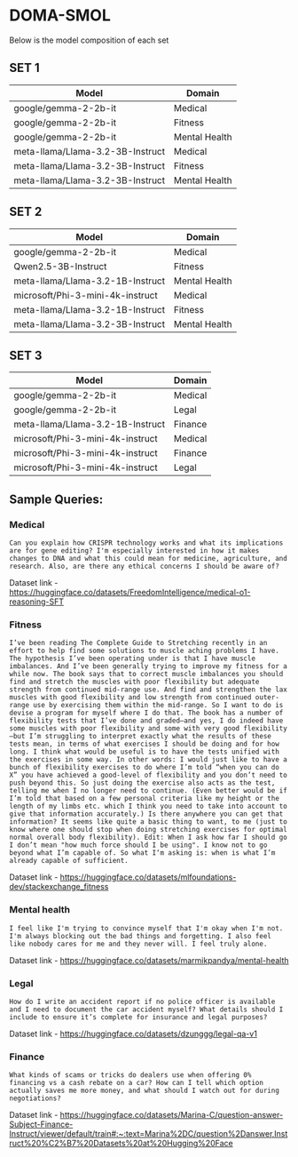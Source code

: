 # DOMA-SMOL

Below is the model composition of each set
## SET 1

| Model                              | Domain        |
|------------------------------------|---------------|
| google/gemma-2-2b-it               | Medical       |
| google/gemma-2-2b-it               | Fitness       |
| google/gemma-2-2b-it               | Mental Health |
| meta-llama/Llama-3.2-3B-Instruct   | Medical       |
| meta-llama/Llama-3.2-3B-Instruct   | Fitness       |
| meta-llama/Llama-3.2-3B-Instruct   | Mental Health |


## SET 2

| Model                              | Domain        |
|------------------------------------|---------------|
| google/gemma-2-2b-it               | Medical       |
| Qwen2.5-3B-Instruct                | Fitness       |
| meta-llama/Llama-3.2-1B-Instruct   | Mental Health |
| microsoft/Phi-3-mini-4k-instruct   | Medical       |
| meta-llama/Llama-3.2-1B-Instruct   | Fitness       |
| meta-llama/Llama-3.2-3B-Instruct   | Mental Health |

## SET 3

| Model                              | Domain        |
|------------------------------------|---------------|
| google/gemma-2-2b-it               | Medical       |
| google/gemma-2-2b-it               | Legal         |
| meta-llama/Llama-3.2-1B-Instruct   | Finance       |
| microsoft/Phi-3-mini-4k-instruct   | Medical       |
| microsoft/Phi-3-mini-4k-instruct   | Finance       |
| microsoft/Phi-3-mini-4k-instruct   | Legal         |


## Sample Queries:

### Medical

```Can you explain how CRISPR technology works and what its implications are for gene editing? I'm especially interested in how it makes changes to DNA and what this could mean for medicine, agriculture, and research. Also, are there any ethical concerns I should be aware of?```

Dataset link - https://huggingface.co/datasets/FreedomIntelligence/medical-o1-reasoning-SFT


### Fitness

```I’ve been reading The Complete Guide to Stretching recently in an effort to help find some solutions to muscle aching problems I have. The hypothesis I’ve been operating under is that I have muscle imbalances. And I’ve been generally trying to improve my fitness for a while now. The book says that to correct muscle imbalances you should find and stretch the muscles with poor flexibility but adequate strength from continued mid-range use. And find and strengthen the lax muscles with good flexibility and low strength from continued outer-range use by exercising them within the mid-range. So I want to do is devise a program for myself where I do that. The book has a number of flexibility tests that I’ve done and graded—and yes, I do indeed have some muscles with poor flexibility and some with very good flexibility—but I’m struggling to interpret exactly what the results of these tests mean, in terms of what exercises I should be doing and for how long. I think what would be useful is to have the tests unified with the exercises in some way. In other words: I would just like to have a bunch of flexibility exercises to do where I’m told “when you can do X” you have achieved a good-level of flexibility and you don’t need to push beyond this. So just doing the exercise also acts as the test, telling me when I no longer need to continue. (Even better would be if I’m told that based on a few personal criteria like my height or the length of my limbs etc. which I think you need to take into account to give that information accurately.) Is there anywhere you can get that information? It seems like quite a basic thing to want, to me (just to know where one should stop when doing stretching exercises for optimal normal overall body flexibility). Edit: When I ask how far I should go I don’t mean "how much force should I be using". I know not to go beyond what I’m capable of. So what I‘m asking is: when is what I’m already capable of sufficient.```

Dataset link - https://huggingface.co/datasets/mlfoundations-dev/stackexchange_fitness

### Mental health

```I feel like I'm trying to convince myself that I'm okay when I'm not. I'm always blocking out the bad things and forgetting. I also feel like nobody cares for me and they never will. I feel truly alone.```

Dataset link - https://huggingface.co/datasets/marmikpandya/mental-health

### Legal

```How do I write an accident report if no police officer is available and I need to document the car accident myself? What details should I include to ensure it’s complete for insurance and legal purposes?```

Dataset link - https://huggingface.co/datasets/dzunggg/legal-qa-v1

### Finance

```What kinds of scams or tricks do dealers use when offering 0% financing vs a cash rebate on a car? How can I tell which option actually saves me more money, and what should I watch out for during negotiations?```

Dataset link - https://huggingface.co/datasets/Marina-C/question-answer-Subject-Finance-Instruct/viewer/default/train#:~:text=Marina%2DC/question%2Danswer,Instruct%20%C2%B7%20Datasets%20at%20Hugging%20Face
